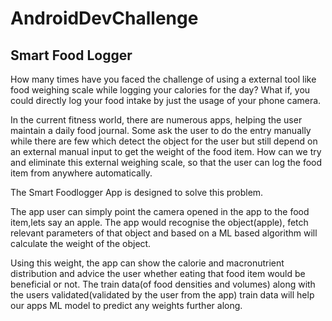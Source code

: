 # AndroidDevChallenge

Smart Food Logger
-----------------------

How many times have you faced the challenge of using a external tool like food weighing scale while logging your calories for the day? What if, you could directly log your food intake by just the usage of your phone camera.

In the current fitness world, there are numerous apps, helping the user maintain a daily food journal. Some ask the user to do the entry manually while there are few which detect the object for the user but still depend on an external manual input to get the weight of the food item. How can we try and eliminate this external weighing scale, so that the user can log the food item from anywhere automatically. 

The Smart Foodlogger App is designed to solve this problem.

The app user can simply point the camera opened in the app to the food item,lets say an apple.
The app would recognise the object(apple), fetch relevant parameters of that object and based on a ML based algorithm will calculate the weight of the object.

Using this weight, the app can show the calorie and macronutrient distribution and advice the user whether eating that food item would be beneficial or not. The train data(of food densities and volumes) along with the users validated(validated by the user from the app) train data will help our apps ML model to predict any weights further along.
